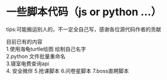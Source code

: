 # 一些脚本代码（js or python ...）
tips:可能搬运别人的，不一定全自己写，感谢各位源代码作者的贡献

目前已有的内容  
1.使用海龟turtle绘图 绘制自己名字  
2.python 文件批量重命名  
3.寝室电费查询api  
4. 安全微伴
5.抢课脚本
6.问卷星脚本
7.boss直聘脚本
